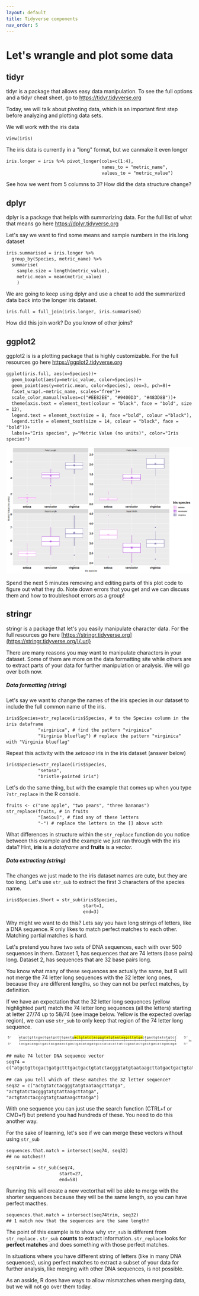 ```yaml
---
layout: default
title: Tidyverse components
nav_order: 5
---
```


# Let's wrangle and plot some data

## tidyr

tidyr is a package that allows easy data manipulation. To see the full options and a tidyr cheat sheet, go to <https://tidyr.tidyverse.org>

Today, we will talk about pivoting data, which is an important first step before analyzing and plotting data sets.

We will work with the iris data

```{r}
View(iris)
```

The iris data is currently in a "long" format, but we canmake it even longer

```{r}
iris.longer = iris %>% pivot_longer(cols=c(1:4), 
                                    names_to = "metric_name",
                                    values_to = "metric_value")

```

See how we went from 5 columns to 3? How did the data structure change?

## dplyr

dplyr is a package that helpls with summarizing data. For the full list of what that means go here <https://dplyr.tidyverse.org>

Let's say we want to find some means and sample numbers in the iris.long dataset

```{r}
iris.summarised = iris.longer %>% 
  group_by(Species, metric_name) %>%
  summarise(
    sample.size = length(metric_value),
    metric.mean = mean(metric_value) 
    )
```

We are going to keep using dplyr and use a cheat to add the summarized data back into the longer iris dataset.

```{r}
iris.full = full_join(iris.longer, iris.summarised)

```

How did this join work? Do you know of other joins?

## ggplot2

ggplot2 is is a plotting package that is highly customizable. For the full resources go here <https://ggplot2.tidyverse.org>

```{r}
ggplot(iris.full, aes(x=Species))+
  geom_boxplot(aes(y=metric_value, color=Species))+
  geom_point(aes(y=metric.mean, color=Species), cex=3, pch=8)+
  facet_wrap(.~metric_name, scales="free")+
  scale_color_manual(values=c("#EE82EE", "#9400D3", "#483D8B"))+
  theme(axis.text = element_text(colour = "black", face = "bold", size = 12),
  legend.text = element_text(size = 8, face ="bold", colour ="black"),
  legend.title = element_text(size = 14, colour = "black", face = "bold"))+
  labs(x="Iris species", y="Metric Value (no units)", color="Iris species")
```

![](images/iris_plot.png)

Spend the next 5 minutes removing and editing parts of this plot code to figure out what they do. Note down errors that you get and we can discuss them and how to troubleshoot errors as a group!

## stringr

stringr is a package that let's you easily manipulate character data. For the full resources go here [https://stringr.tidyverse.org](https://stringr.tidyverse.org/){.uri}

There are many reasons you may want to manipulate characters in your dataset. Some of them are more on the data formatting site while others are to extract parts of your data for further manipulation or analysis. We will go over both now.

##### Data formatting (string)

Let's say we want to change the names of the iris species in our dataset to include the full common name of the iris.

```{r}
iris$Species=str_replace(iris$Species, # to the Species column in the iris dataframe
            "virginica", # find the pattern "virginica"
            "Virginia blueflag") # replace the pattern "virginica" with "Virginia blueflag"
```

Repeat this activity with the *setosoa* iris in the iris dataset (answer below)

```{r}
iris$Species=str_replace(iris$Species, 
            "setosa", 
            "bristle-pointed iris")
```

Let's do the same thing, but with the example that comes up when you type `?str_replace` in the R console.

```{r}
fruits <- c("one apple", "two pears", "three bananas")
str_replace(fruits, # in fruits
            "[aeiou]", # find any of these letters
            "-") # replace the letters in the [] above with 
```

What differences in structure within the `str_replace` function do you notice between this example and the example we just ran through with the iris data? Hint, **iris** is a *dataframe* and **fruits** is a *vector.*

##### Data extracting (string)

The changes we just made to the iris dataset names are cute, but they are too long. Let's use `str_sub` to extract the first 3 characters of the species name.

```{r}
iris$Species.Short = str_sub(iris$Species,
                             start=1,
                             end=3)
```

Why might we want to do this? Lets say you have long strings of letters, like a DNA sequence. R only likes to match perfect matches to each other. Matching partial matches is hard.

Let's pretend you have two sets of DNA sequences, each with over 500 sequences in them. Dataset 1, has sequences that are 74 letters (base pairs) long. Dataset 2, has sequences that are 32 base pairs long.

You know what many of these sequences are actually the same, but R will not merge the 74 letter long sequences with the 32 letter long ones, because they are different lengths, so they can not be perfect matches, by definition.

If we have an expectation that the 32 letter long sequences (yellow highlighted part) match the 74 letter long sequences (all the letters) starting at letter 27/74 up to 58/74 (see image below. Yellow is the expected overlap region), we can use `str_sub` to only keep that region of the 74 letter long sequence.

![](images/dna.png)

```{r}
## make 74 letter DNA sequence vector
seq74 = c("atgctgttcgactgatgctttgactgactgtatctacgggtatgtaataagcttatgactgactgtatctgtct","atgctgttcgactgatgctttgactgactgtatctaccggtatgtaataagcttatgactgactgtatctgtct","atgctgttcgactgatgctttgactgaccgtatctacgggtatgtaataagcttatgactgactgtatctgtct","atgctgttcgactgatgctttgactgactgtatctacttgtatgtaataagcttatgactgactgtatctgtct","atgctgttcgactgatgctttgactgactgtatctacttctatgtaataagcttatgactgactgtatctgtct","atgctgttcgactgatgctttgactgactatatctacttgtatgtaataagcttatgactgactgtatctgtct")

## can you tell which of these matches the 32 letter sequence?
seq32 = c("actgtatctacgggtatgtaataagcttatga", "actgtatctacgggtatgtattaagcttatga", "actgtatctacgcgtatgtaataagcttatga")

```

With one sequence you can just use the search function (CTRL+f or CMD+f) but pretend you had hundreds of these. You need to do this another way.

For the sake of learning, let's see if we can merge these vectors without using `str_sub`

```{r}
sequences.that.match = intersect(seq74, seq32)
## no matches!! 
```

```{r}
seq74trim = str_sub(seq74,
                    start=27,
                    end=58)
```

Running this will create a new vectorthat will be able to merge with the shorter sequences because they will be the same length, so you can have perfect macthes.

```{r}
sequences.that.match = intersect(seq74trim, seq32)
## 1 match now that the sequences are the same length!

```

The point of this example is to show why `str_sub` is different from `str_replace` . `str_sub` **counts** to extract information. `str_replace` looks for **perfect matches** and does something with those perfect matches.

In situations where you have different string of letters (like in many DNA sequences), using perfect matches to extract a subset of your data for further analysis, like merging with other DNA sequences, is not possible.

As an asside, R does have ways to allow mismatches when merging data, but we will not go over them today.
